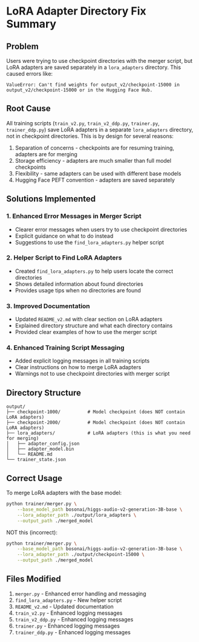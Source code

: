 # LoRA Adapter Directory Fix Summary

## Problem
Users were trying to use checkpoint directories with the merger script, but LoRA adapters are saved separately in a `lora_adapters` directory. This caused errors like:
```
ValueError: Can't find weights for output_v2/checkpoint-15000 in output_v2/checkpoint-15000 or in the Hugging Face Hub.
```

## Root Cause
All training scripts (`train_v2.py`, `train_v2_ddp.py`, `trainer.py`, `trainer_ddp.py`) save LoRA adapters in a separate `lora_adapters` directory, not in checkpoint directories. This is by design for several reasons:
1. Separation of concerns - checkpoints are for resuming training, adapters are for merging
2. Storage efficiency - adapters are much smaller than full model checkpoints
3. Flexibility - same adapters can be used with different base models
4. Hugging Face PEFT convention - adapters are saved separately

## Solutions Implemented

### 1. Enhanced Error Messages in Merger Script
- Clearer error messages when users try to use checkpoint directories
- Explicit guidance on what to do instead
- Suggestions to use the `find_lora_adapters.py` helper script

### 2. Helper Script to Find LoRA Adapters
- Created `find_lora_adapters.py` to help users locate the correct directories
- Shows detailed information about found directories
- Provides usage tips when no directories are found

### 3. Improved Documentation
- Updated `README_v2.md` with clear section on LoRA adapters
- Explained directory structure and what each directory contains
- Provided clear examples of how to use the merger script

### 4. Enhanced Training Script Messaging
- Added explicit logging messages in all training scripts
- Clear instructions on how to merge LoRA adapters
- Warnings not to use checkpoint directories with merger script

## Directory Structure
```
output/
├── checkpoint-1000/          # Model checkpoint (does NOT contain LoRA adapters)
├── checkpoint-2000/          # Model checkpoint (does NOT contain LoRA adapters)
├── lora_adapters/            # LoRA adapters (this is what you need for merging)
│   ├── adapter_config.json
│   ├── adapter_model.bin
│   └── README.md
└── trainer_state.json
```

## Correct Usage
To merge LoRA adapters with the base model:
```bash
python trainer/merger.py \
    --base_model_path bosonai/higgs-audio-v2-generation-3B-base \
    --lora_adapter_path ./output/lora_adapters \
    --output_path ./merged_model
```

NOT this (incorrect):
```bash
python trainer/merger.py \
    --base_model_path bosonai/higgs-audio-v2-generation-3B-base \
    --lora_adapter_path ./output/checkpoint-15000 \
    --output_path ./merged_model
```

## Files Modified
1. `merger.py` - Enhanced error handling and messaging
2. `find_lora_adapters.py` - New helper script
3. `README_v2.md` - Updated documentation
4. `train_v2.py` - Enhanced logging messages
5. `train_v2_ddp.py` - Enhanced logging messages
6. `trainer.py` - Enhanced logging messages
7. `trainer_ddp.py` - Enhanced logging messages